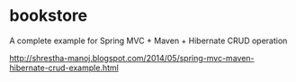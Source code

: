 bookstore
=========

A complete example for Spring MVC + Maven + Hibernate CRUD operation

http://shrestha-manoj.blogspot.com/2014/05/spring-mvc-maven-hibernate-crud-example.html